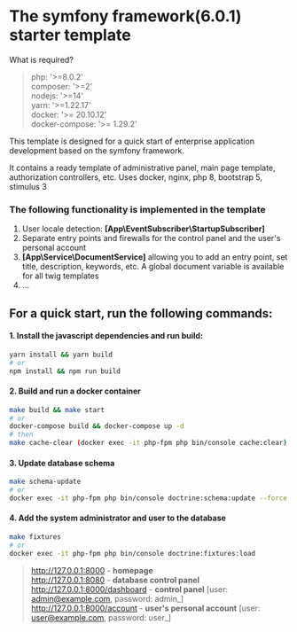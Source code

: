 # The symfony framework(6.0.1) starter template
What is required?
> php: '>=8.0.2'<br/>
> composer: '>=2'<br/>
> nodejs: '>=14'<br/>
> yarn: '>=1.22.17'<br/>
> docker: '>= 20.10.12'<br/>
> docker-compose: '>= 1.29.2'<br/>


This template is designed for a quick start of enterprise application development based on the symfony framework.

It contains a ready template of administrative panel, main page template, authorization controllers, etc. Uses docker, 
nginx, php 8, bootstrap 5, stimulus 3

### The following functionality is implemented in the template

1. User locale detection: **[App\EventSubscriber\StartupSubscriber]**
2. Separate entry points and firewalls for the control panel and the user's personal account
3. **[App\Service\DocumentService]** allowing you to add an entry point, set title, description, keywords, etc. 
A global document variable is available for all twig templates
4. ...

## For a quick start, run the following commands:

#### 1. Install the javascript dependencies and run build:
```bash
yarn install && yarn build
# or
npm install && npm run build
```
#### 2. Build and run a docker container
```bash
make build && make start
# or
docker-compose build && docker-compose up -d
# then
make cache-clear (docker exec -it php-fpm php bin/console cache:clear) or go to homepage: http://127.0.0.1:8000
```
#### 3. Update database schema
```bash
make schema-update
# or
docker exec -it php-fpm php bin/console doctrine:schema:update --force
```
#### 4. Add the system administrator and user to the database
```bash
make fixtures
# or
docker exec -it php-fpm php bin/console doctrine:fixtures:load
```

> http://127.0.0.1:8000 - **homepage**<br/>
> http://127.0.0.1:8080 - **database control panel**<br/>
> http://127.0.0.1:8000/dashboard - **control panel** [user: admin@example.com, password: admin_]<br/>
> http://127.0.0.1:8000/account - **user's personal account** [user: user@example.com, password: user_]

